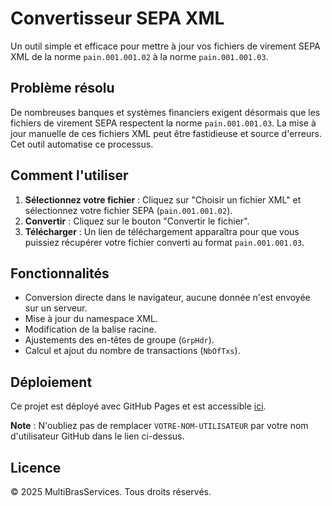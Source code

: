 # Convertisseur SEPA XML

Un outil simple et efficace pour mettre à jour vos fichiers de virement SEPA XML de la norme `pain.001.001.02` à la norme `pain.001.001.03`.

## Problème résolu

De nombreuses banques et systèmes financiers exigent désormais que les fichiers de virement SEPA respectent la norme `pain.001.001.03`. La mise à jour manuelle de ces fichiers XML peut être fastidieuse et source d'erreurs. Cet outil automatise ce processus.

## Comment l'utiliser

1.  **Sélectionnez votre fichier** : Cliquez sur "Choisir un fichier XML" et sélectionnez votre fichier SEPA (`pain.001.001.02`).
2.  **Convertir** : Cliquez sur le bouton "Convertir le fichier".
3.  **Télécharger** : Un lien de téléchargement apparaîtra pour que vous puissiez récupérer votre fichier converti au format `pain.001.001.03`.

## Fonctionnalités

*   Conversion directe dans le navigateur, aucune donnée n'est envoyée sur un serveur.
*   Mise à jour du namespace XML.
*   Modification de la balise racine.
*   Ajustements des en-têtes de groupe (`GrpHdr`).
*   Calcul et ajout du nombre de transactions (`NbOfTxs`).

## Déploiement

Ce projet est déployé avec GitHub Pages et est accessible [ici](https://VOTRE-NOM-UTILISATEUR.github.io/Sepa_git/).

**Note** : N'oubliez pas de remplacer `VOTRE-NOM-UTILISATEUR` par votre nom d'utilisateur GitHub dans le lien ci-dessus.

## Licence

&copy; 2025 MultiBrasServices. Tous droits réservés.
